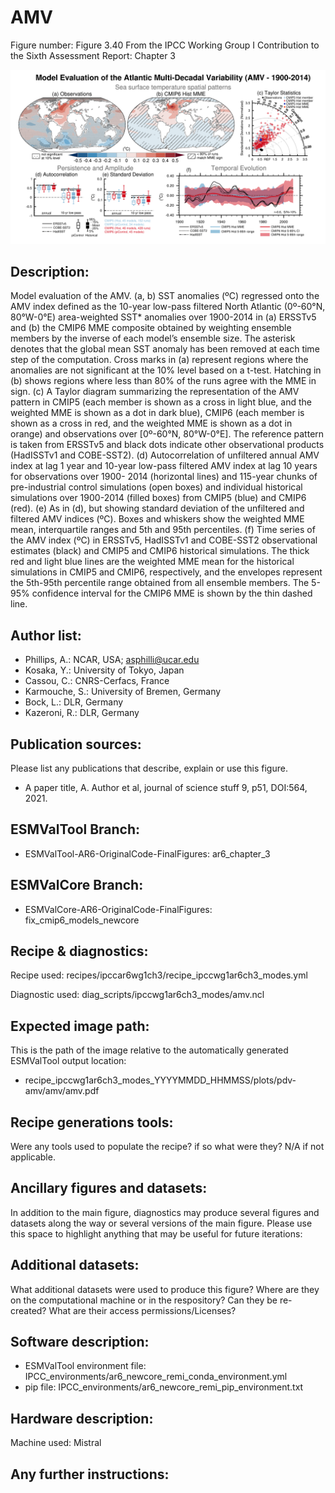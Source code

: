 
AMV
===

Figure number: Figure 3.40
From the IPCC Working Group I Contribution to the Sixth Assessment Report: Chapter 3

![Figure 3.40](../images/ar6_wg1_chap3_figure3_40_amv.png?raw=true)


Description:
------------
Model evaluation of the AMV. (a, b) SST anomalies (ºC) regressed onto the AMV 
index defined as the 10-year low-pass filtered North Atlantic (0º-60°N, 
80°W-0°E) area-weighted SST* anomalies over 1900-2014 in (a) ERSSTv5 and (b) 
the CMIP6 MME composite obtained by weighting ensemble members by the inverse of 
each model’s ensemble size. The asterisk denotes that the global mean SST 
anomaly has been removed at each time step of the computation. Cross marks in 
(a) represent regions where the anomalies are not significant at the 10% level 
based on a t-test. Hatching in (b) shows regions where less than 80% of the runs 
agree with the MME in sign. (c) A Taylor diagram summarizing the representation 
of the AMV pattern in CMIP5 (each member is shown as a cross in light blue, and 
the weighted MME is shown as a dot in dark blue), CMIP6 (each member is shown as 
a cross in red, and the weighted MME is shown as a dot in orange) and 
observations over [0º-60°N, 80°W-0°E]. The reference pattern is taken from 
ERSSTv5 and black dots indicate other observational products (HadISSTv1 and 
COBE-SST2). (d) Autocorrelation of unfiltered annual AMV index at lag 1 year and 
10-year low-pass filtered AMV index at lag 10 years for observations over 1900-
2014 (horizontal lines) and 115-year chunks of pre-industrial control 
simulations (open boxes) and individual historical simulations over 1900-2014 
(filled boxes) from CMIP5 (blue) and CMIP6 (red). (e) As in (d), but showing 
standard deviation of the unfiltered and filtered AMV indices (ºC). Boxes and 
whiskers show the weighted MME mean, interquartile ranges and 5th and 95th 
percentiles. (f) Time series of the AMV index (ºC) in ERSSTv5, HadISSTv1 and 
COBE-SST2 observational estimates (black) and CMIP5 and CMIP6 historical 
simulations. The thick red and light blue lines are the weighted MME mean for 
the historical simulations in CMIP5 and CMIP6, respectively, and the envelopes 
represent the 5th-95th percentile range obtained from all ensemble members. The 
5-95% confidence interval for the CMIP6 MME is shown by the thin dashed line. 


Author list:
------------
- Phillips, A.: NCAR, USA; asphilli@ucar.edu
- Kosaka, Y.: University of Tokyo, Japan
- Cassou, C.: CNRS-Cerfacs, France
- Karmouche, S.: University of Bremen, Germany
- Bock, L.: DLR, Germany
- Kazeroni, R.: DLR, Germany


Publication sources:
--------------------
Please list any publications that describe, explain or use this figure. 
- A paper title, A. Author et al, journal of science stuff 9, p51, DOI:564, 2021. 


ESMValTool Branch:
------------------
- ESMValTool-AR6-OriginalCode-FinalFigures: ar6_chapter_3


ESMValCore Branch:
------------------
- ESMValCore-AR6-OriginalCode-FinalFigures: fix_cmip6_models_newcore


Recipe & diagnostics:
---------------------
Recipe used: recipes/ipccar6wg1ch3/recipe_ipccwg1ar6ch3_modes.yml

Diagnostic used: diag_scripts/ipccwg1ar6ch3_modes/amv.ncl


Expected image path:
--------------------
This is the path of the image relative to the automatically generated ESMValTool output location:
- recipe_ipccwg1ar6ch3_modes_YYYYMMDD_HHMMSS/plots/pdv-amv/amv/amv.pdf


Recipe generations tools: 
-------------------------
Were any tools used to populate the recipe? if so what were they? N/A if not applicable. 


Ancillary figures and datasets:
-------------------------------
In addition to the main figure, diagnostics may produce several figures and datasets along the way or several versions of the main figure. Please use this space to highlight anything that may be useful for future iterations:


Additional datasets:
--------------------
What additional datasets were used to produce this figure?
Where are they on the computational machine or in the respository?
Can they be re-created?
What are their access permissions/Licenses?


Software description:
---------------------
- ESMValTool environment file: IPCC_environments/ar6_newcore_remi_conda_environment.yml
- pip file: IPCC_environments/ar6_newcore_remi_pip_environment.txt


Hardware description:
---------------------
Machine used: Mistral


Any further instructions: 
-------------------------

